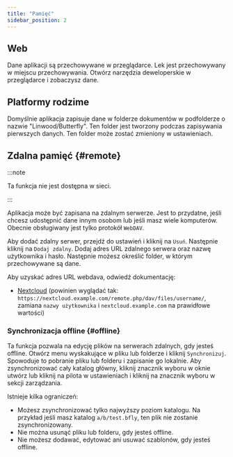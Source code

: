```yaml
---
title: "Pamięć"
sidebar_position: 2
---
```


## Web

Dane aplikacji są przechowywane w przeglądarce. Lek jest przechowywany w miejscu przechowywania. Otwórz narzędzia deweloperskie w przeglądarce i zobaczysz dane.

## Platformy rodzime

Domyślnie aplikacja zapisuje dane w folderze dokumentów w podfolderze o nazwie "Linwood/Butterfly". Ten folder jest tworzony podczas zapisywania pierwszych danych. Ten folder może zostać zmieniony w ustawieniach.

## Zdalna pamięć {#remote}

:::note

Ta funkcja nie jest dostępna w sieci.

:::

Aplikacja może być zapisana na zdalnym serwerze. Jest to przydatne, jeśli chcesz udostępnić dane innym osobom lub jeśli masz wiele komputerów. Obecnie obsługiwany jest tylko protokół `WebDAV`.

Aby dodać zdalny serwer, przejdź do ustawień i kliknij na `Usuń`. Następnie kliknij na `Dodaj zdalny`. Dodaj adres URL zdalnego serwera oraz nazwę użytkownika i hasło. Następnie możesz określić folder, w którym przechowywane są dane.

Aby uzyskać adres URL webdava, odwiedź dokumentację:

* [Nextcloud](https://docs.nextcloud.com/server/latest/user_manual/en/files/access_webdav.html) (powinien wyglądać tak: `https://nextcloud.example.com/remote.php/dav/files/username/`, zamiana `nazwy użytkownika` i `nextcloud.example.com` na prawidłowe wartości)

### Synchronizacja offline {#offline}

Ta funkcja pozwala na edycję plików na serwerach zdalnych, gdy jesteś offline. Otwórz menu wyskakujące w pliku lub folderze i kliknij `Synchronizuj`. Spowoduje to pobranie pliku lub folderu i zapisanie go lokalnie. Aby zsynchronizować cały katalog główny, kliknij znacznik wyboru w oknie utwórz lub kliknij na pilota w ustawieniach i kliknij na znacznik wyboru w sekcji zarządzania.

Istnieje kilka ograniczeń:

* Możesz zsynchronizować tylko najwyższy poziom katalogu. Na przykład jeśli masz katalog `a/b/test.bfly`, ten plik nie zostanie zsynchronizowany.
* Nie można usunąć pliku lub folderu, gdy jesteś offline.
* Nie możesz dodawać, edytować ani usuwać szablonów, gdy jesteś offline.
